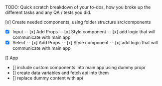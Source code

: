 <!-- @format -->

TODO: Quick scratch breakdown of your to-dos, how you broke up the different tasks and any QA / tests you did.

[x] Create needed components, using folder structure src/components

- [x] Input
      -- [x] Add Props
      -- [x] Style component
      -- [x] add logic that will communicate with main app
- [x] Select
      -- [x] Add Props
      -- [x] Style component
      -- [x] add logic that will communicate with main app

[] App

- [] include custom components into main app using dummy propr
- [] create data variables and fetch api into them
- [] replace dummy content with api
